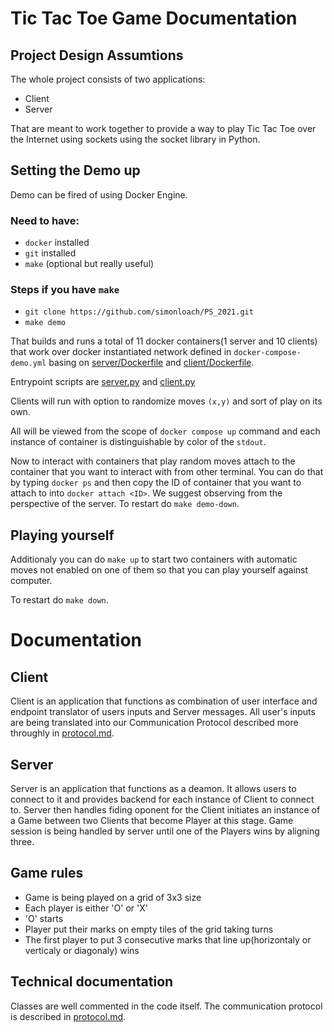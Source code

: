 # Tic Tac Toe Game Documentation


## Project Design Assumtions

The whole project consists of two applications:
- Client
- Server

That are meant to work together to provide a way to play Tic Tac Toe over the Internet using sockets using the socket library in Python.

## Setting the Demo up
Demo can be fired of using Docker Engine.
### Need to have:
- ```docker``` installed
- ```git``` installed
- ```make``` (optional but really useful)

### Steps if you have ```make```
- `git clone https://github.com/simonloach/PS_2021.git`
- `make demo`

That builds and runs a total of 11 docker containers(1 server and 10 clients) that work over docker instantiated network defined in `docker-compose-demo.yml` basing on [server/Dockerfile](server/Dockerfile) and [client/Dockerfile](client/Dockerfile).

Entrypoint scripts are [server.py](server/server.py) and [client.py](client/client.py)

Clients will run with option to randomize moves `(x,y)` and sort of play on its own.

All will be viewed from the scope of `docker compose up` command and each instance of container is distinguishable by color of the `stdout`.

Now to interact with containers that play random moves attach to the container that you want to interact with from other terminal. You can do that by typing `docker ps` and then copy the ID of container that you want to attach to into `docker attach <ID>`. We suggest observing from the perspective of the server. To restart do `make demo-down`.


## Playing yourself
Additionaly you can do `make up` to start two containers with automatic moves not enabled on one of them so that you can play yourself against computer.

To restart do `make down`.


# Documentation

## Client
Client is an application that functions as combination of user interface and endpoint translator of users inputs and Server messages. All user's inputs are being translated into our Communication Protocol described more throughly in [protocol.md](protocol.md).

## Server
Server is an application that functions as a deamon. It allows users to connect to it and provides backend for each instance of Client to connect to. Server then handles fiding oponent for the Client initiates an instance of a Game between two Clients that become Player at this stage. Game session is being handled by server until one of the Players wins by aligning three.

## Game rules
- Game is being played on a grid of 3x3 size
- Each player is either 'O' or 'X'
- 'O' starts
- Player put their marks on empty tiles of the grid taking turns
- The first player to put 3 consecutive marks that line up(horizontaly or verticaly or diagonaly) wins

## Technical documentation
Classes are well commented in the code itself. The communication protocol is described in [protocol.md](protocol.md).